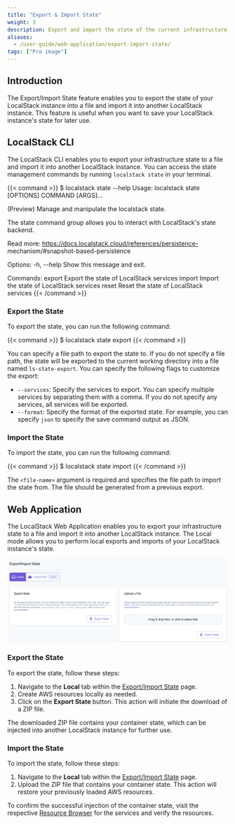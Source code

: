 ```yaml
---
title: "Export & Import State"
weight: 3
description: Export and import the state of the current infrastructure state into a file or a LocalStack instance respectively!
aliases:
  - /user-guide/web-application/export-import-state/
tags: ["Pro image"]
---
```


## Introduction

The Export/Import State feature enables you to export the state of your LocalStack instance into a file and import it into another LocalStack instance.
This feature is useful when you want to save your LocalStack instance's state for later use.

## LocalStack CLI

The LocalStack CLI enables you to export your infrastructure state to a file and import it into another LocalStack instance.
You can access the state management commands by running `localstack state` in your terminal.

{{< command >}}
$ localstack state --help
<disable-copy>
Usage: localstack state [OPTIONS] COMMAND [ARGS]...

  (Preview) Manage and manipulate the localstack state.

  The state command group allows you to interact with LocalStack's state
  backend.

  Read more: https://docs.localstack.cloud/references/persistence-
  mechanism/#snapshot-based-persistence

Options:
  -h, --help  Show this message and exit.

Commands:
  export  Export the state of LocalStack services
  import  Import the state of LocalStack services
  reset   Reset the state of LocalStack services
</disable-copy>
{{< /command >}}

### Export the State

To export the state, you can run the following command:

{{< command >}}
$ localstack state export <file-name>
{{< /command >}}

You can specify a file path to export the state to.
If you do not specify a file path, the state will be exported to the current working directory into a file named `ls-state-export`.
You can specify the following flags to customize the export:

- `--services`: Specify the services to export.
  You can specify multiple services by separating them with a comma.
  If you do not specify any services, all services will be exported.
- `--format`: Specify the format of the exported state.
  For example, you can specify `json` to specify the save command output as JSON.

### Import the State

To import the state, you can run the following command:

{{< command >}}
$ localstack state import <file-name>
{{< /command >}}

The `<file-name>` argument is required and specifies the file path to import the state from.
The file should be generated from a previous export.

## Web Application

The LocalStack Web Application enables you to export your infrastructure state to a file and import it into another LocalStack instance.
The Local mode allows you to perform local exports and imports of your LocalStack instance's state.

<img src="export-import-state-local.png" alt="LocalStack Export/Import State Local Mode" title="LocalStack Export/Import State Local Mode" width="900" />

### Export the State

To export the state, follow these steps:

1. Navigate to the **Local** tab within the [Export/Import State](https://app.localstack.cloud/inst/default/state) page.
2. Create AWS resources locally as needed.
3. Click on the **Export State** button.
  This action will initiate the download of a ZIP file.

The downloaded ZIP file contains your container state, which can be injected into another LocalStack instance for further use.

### Import the State

To import the state, follow these steps:

1. Navigate to the **Local** tab within the [Export/Import State](https://app.localstack.cloud/inst/default/state) page.
2. Upload the ZIP file that contains your container state.
  This action will restore your previously loaded AWS resources.

To confirm the successful injection of the container state, visit the respective [Resource Browser](https://app.localstack.cloud/inst/default/resources) for the services and verify the resources.
